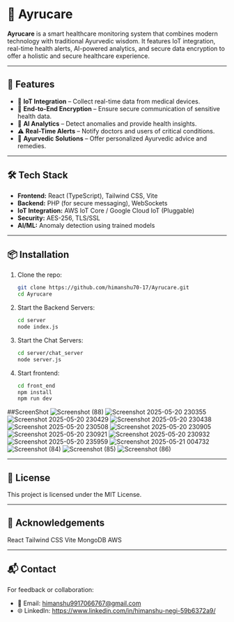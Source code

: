 # 🌿 Ayrucare

**Ayrucare** is a smart healthcare monitoring system that combines modern technology with traditional Ayurvedic wisdom. It features IoT integration, real-time health alerts, AI-powered analytics, and secure data encryption to offer a holistic and secure healthcare experience.

---

## 🚀 Features

- 📡 **IoT Integration** – Collect real-time data from medical devices.
- 🔐 **End-to-End Encryption** – Ensure secure communication of sensitive health data.
- 🤖 **AI Analytics** – Detect anomalies and provide health insights.
- ⚠️ **Real-Time Alerts** – Notify doctors and users of critical conditions.
- 🌿 **Ayurvedic Solutions** – Offer personalized Ayurvedic advice and remedies.

---

## 🛠️ Tech Stack

- **Frontend:** React (TypeScript), Tailwind CSS, Vite
- **Backend:** PHP (for secure messaging), WebSockets
- **IoT Integration:** AWS IoT Core / Google Cloud IoT (Pluggable)
- **Security:** AES-256, TLS/SSL
- **AI/ML:** Anomaly detection using trained models

---

## 📦 Installation

1. Clone the repo:
   ```bash
   git clone https://github.com/himanshu70-17/Ayrucare.git
   cd Ayrucare

2. Start the Backend Servers:
    ```bash
   cd server
   node index.js

3. Start the Chat Servers:
    ```bash
   cd server/chat_server
   node server.js

4. Start frontend:
    ```bash    
   cd front_end
   npm install
   npm run dev


##ScreenShot
![Screenshot (88)](https://github.com/user-attachments/assets/50685045-d567-4868-8933-220c6030f9bb)
![Screenshot 2025-05-20 230355](https://github.com/user-attachments/assets/cb8794e1-931c-4a4d-82a2-7e8be9252567)
![Screenshot 2025-05-20 230429](https://github.com/user-attachments/assets/0a6deb50-96f7-4c0f-876d-7bf684560608)
![Screenshot 2025-05-20 230438](https://github.com/user-attachments/assets/4571e1bc-8ebb-437d-a96b-582bdb7fa758)
![Screenshot 2025-05-20 230508](https://github.com/user-attachments/assets/da8aa3a0-e79a-4bc7-b49e-ad40baa49841)
![Screenshot 2025-05-20 230905](https://github.com/user-attachments/assets/76e8ccef-0e07-4a2c-be48-1992980659d8)
![Screenshot 2025-05-20 230921](https://github.com/user-attachments/assets/5f5e3249-c80e-4a98-b971-5c29d2276c64)
![Screenshot 2025-05-20 230932](https://github.com/user-attachments/assets/1e825988-0ed1-4a82-982c-4574538ec49e)
![Screenshot 2025-05-20 235959](https://github.com/user-attachments/assets/e28cf2a4-6527-409c-b401-e231d040f221)
![Screenshot 2025-05-21 004732](https://github.com/user-attachments/assets/291d2f55-a902-4367-9491-aa42c2abf43e)
![Screenshot (84)](https://github.com/user-attachments/assets/b1c1cd8c-fdd7-4164-bc02-ccde4b6fd563)
![Screenshot (85)](https://github.com/user-attachments/assets/ddcc44f5-3b81-42e8-a2a4-2bde98b7ad33)
![Screenshot (86)](https://github.com/user-attachments/assets/1128466e-d0cb-4c18-b49b-9b9939cfabfd)

---


## 📄 License
This project is licensed under the MIT License.

---


## 🙌 Acknowledgements
React
Tailwind CSS
Vite
MongoDB
AWS

---


## 📬 Contact
For feedback or collaboration:
- 📧 Email: himanshu9917066767@gmail.com
- 🌐 LinkedIn: https://www.linkedin.com/in/himanshu-negi-59b6372a9/

